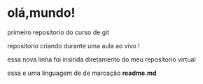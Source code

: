# olá,mundo!
 primeiro repositorio do curso de git 

repositorio criando durante uma aula ao vivo !

essa nova linha foi insirida diretamento do meu repositorio virtual 

essa e uma linguagem de de marcação **readme.md**

